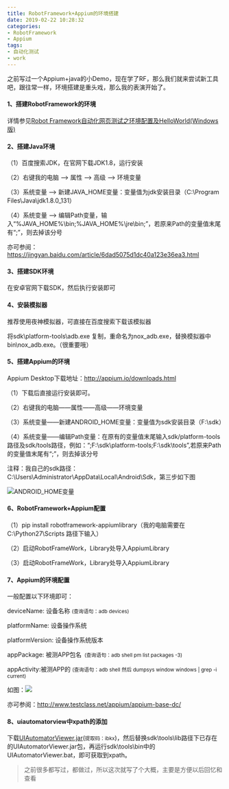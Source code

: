 ```yaml
---
title: RobotFramework+Appium的环境搭建
date: 2019-02-22 10:28:32
categories: 
- RobotFramework
- Appium
tags: 
- 自动化测试
- work
---
```


之前写过一个Appium+java的小Demo，现在学了RF，那么我们就来尝试新工具吧，跟往常一样，环境搭建是重头戏，那么我的表演开始了。

#### 1、搭建RobotFramework的环境

详情参见[Robot Framework自动化网页测试之环境配置及HelloWorld(Windows版)](https://yuti.site/2019/01/12/RobotframeworkInstall/)

#### 2、搭建Java环境

（1）百度搜索JDK，在官网下载JDK1.8，运行安装

（2）右键我的电脑 --> 属性 --> 高级 --> 环境变量

（3）系统变量 --> 新建JAVA_HOME变量：变量值为jdk安装目录（C:\Program Files\Java\jdk1.8.0_131）

（4）系统变量 --> 编辑Path变量，输入“%JAVA_HOME%\bin;%JAVA_HOME%\jre\bin;”，若原来Path的变量值末尾有“;”，则去掉该分号

亦可参阅：https://jingyan.baidu.com/article/6dad5075d1dc40a123e36ea3.html

#### 3、搭建SDK环境

在安卓官网下载SDK，然后执行安装即可

#### 4、安装模拟器

推荐使用夜神模拟器，可直接在百度搜索下载该模拟器

将sdk\platform-tools\adb.exe 复制，重命名为nox_adb.exe，替换模拟器中bin\nox_adb.exe。（很重要哦）

#### 5、搭建Appium的环境

Appium Desktop下载地址：http://appium.io/downloads.html

（1）下载后直接运行安装即可。

（2）右键我的电脑——属性——高级——环境变量

（3）系统变量——新建ANDROID_HOME变量：变量值为sdk安装目录（F:\sdk）

（4）系统变量——编辑Path变量：在原有的变量值末尾输入sdk/platform-tools路径及sdk/tools路径，例如：“;F:\sdk\platform-tools;F:\sdk\tools”,若原来Path的变量值末尾有“;”，则去掉该分号

注释：我自己的sdk路径：C:\Users\Administrator\AppData\Local\Android\Sdk，第三步如下图

![ANDROID_HOME变量](https://blogres.yuti.site/RFAppiumSdk.png)

#### 6、RobotFramework+Appium配置

（1）pip install robotframework-appiumlibrary（我的电脑需要在 C:\Python27\Scripts 路径下输入）

（2）启动RobotFrameWork，Library处导入AppiumLibrary

（3）启动RobotFrameWork，Library处导入AppiumLibrary

#### 7、Appium的环境配置

一般配置以下环境即可：

deviceName: 设备名称 <small>  (查询语句：adb devices)</small>

platformName: 设备操作系统

platformVersion: 设备操作系统版本

appPackage: 被测APP包名<small>  (查询语句：adb shell pm list packages -3)</small>

appActivity:被测APP的 <small>  (查询语句：adb shell 然后 dumpsys window windows | grep -i current)</small>

如图：![](https://blogres.yuti.site/RFAppiumAdbShell.png)

亦可参阅：http://www.testclass.net/appium/appium-base-dc/

#### 8、uiautomatorview中xpath的添加

下载[UIAutomatorViewer.jar](https://pan.baidu.com/s/1MSZgsiyB35BQiDDFmc2Exg)(<small>提取码：ibkx</small>)，然后替换sdk\tools\lib路径下已存在的UIAutomatorViewer.jar包，再运行sdk\tools\bin中的UIAutomatorViewer.bat，即可获取到xpath。



> 之前很多都写过，都做过，所以这次就写了个大概，主要是方便以后回忆和查看